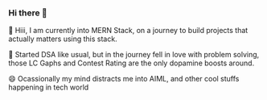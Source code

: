### Hi there 👋
<!--[![GitHub Streak](https://streak-stats.demolab.com/?user=ChefnCoder)](https://git.io/streak-stats) -->
<!--
**ChefnCoder/ChefnCoder** is a ✨ _special_ ✨ repository because its `README.md` (this file) appears on your GitHub profile.

Here are some ideas to get you started:

- 🔭 I’m currently working on ...
-  I’m currently learning ...
- 👯 I’m looking to collaborate on ...
- 🤔 I’m looking for help with ...
- 💬 Ask me about ...
- 📫 How to reach me: ...
- 😄 Pronouns: ...
- ⚡ Fun fact: ...
-->
🌱 Hiii, I am currently into MERN Stack, on a journey to build projects that actually matters using this stack.

🔭 Started DSA like usual, but in the journey fell in love with problem solving, those LC Gaphs and Contest Rating are the only dopamine boosts around.

😄 Ocassionally my mind distracts me into AIML, and other cool stuffs happening in tech world
